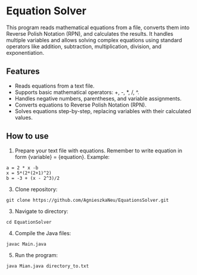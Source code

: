 # Equation Solver

This program reads mathematical equations from a file, converts them into Reverse Polish Notation (RPN), 
and calculates the results. It handles multiple variables and allows solving complex equations using standard 
operators like addition, subtraction, multiplication, division, and exponentiation.

## Features

- Reads equations from a text file.
- Supports basic mathematical operators: +, -, *, /, ^.
- Handles negative numbers, parentheses, and variable assignments.
- Converts equations to Reverse Polish Notation (RPN).
- Solves equations step-by-step, replacing variables with their calculated values.

## How to use 

1. Prepare your text file with equations.
Remember to write equation in form {variable} = {equation}. Example:

```
a = 2 * x -b
x = 5*(2*(2+1)^2)
b = -3 + (x - 2^3)/2
```

3. Clone repository:

```
git clone https://github.com/AgnieszkaNeu/EquationsSolver.git
```

3. Navigate to directory:

```
cd EquationSolver
```

4. Compile the Java files:
```
javac Main.java
```

5. Run the program: 
```
java Mian.java directory_to.txt
```

